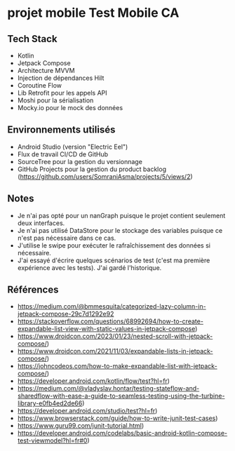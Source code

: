 # projet mobile Test Mobile CA

## Tech Stack
- Kotlin
- Jetpack Compose
- Architecture MVVM
- Injection de dépendances Hilt
- Coroutine Flow
- Lib Retrofit pour les appels API
- Moshi pour la sérialisation
- Mocky.io pour le mock des données


## Environnements utilisés
- Android Studio (version "Electric Eel")
- Flux de travail CI/CD de GitHub
- SourceTree pour la gestion du versionnage
- GitHub Projects pour la gestion du product backlog (https://github.com/users/SomraniAsma/projects/5/views/2)


## Notes
- Je n'ai pas opté pour un nanGraph puisque le projet contient seulement deux interfaces.
- Je n'ai pas utilisé DataStore pour le stockage des variables puisque ce n'est pas nécessaire dans ce cas.
- J'utilise le swipe pour exécuter le rafraîchissement des données si nécessaire.
- J'ai essayé d'écrire quelques scénarios de test (c'est ma première expérience avec les tests). J'ai gardé l'historique.

## Références
- https://medium.com/@bmmesquita/categorized-lazy-column-in-jetpack-compose-29c7d1292e92
- https://stackoverflow.com/questions/68992694/how-to-create-expandable-list-view-with-static-values-in-jetpack-compose)
- https://www.droidcon.com/2023/01/23/nested-scroll-with-jetpack-compose/)
- https://www.droidcon.com/2021/11/03/expandable-lists-in-jetpack-compose/)
- https://johncodeos.com/how-to-make-expandable-list-with-jetpack-compose/)
- https://developer.android.com/kotlin/flow/test?hl=fr)
- https://medium.com/@vladyslav.hontar/testing-stateflow-and-sharedflow-with-ease-a-guide-to-seamless-testing-using-the-turbine-library-e0fb4ed2de66)
- https://developer.android.com/studio/test?hl=fr)
- https://www.browserstack.com/guide/how-to-write-junit-test-cases)
- https://www.guru99.com/junit-tutorial.html)
- https://developer.android.com/codelabs/basic-android-kotlin-compose-test-viewmodel?hl=fr#0)
  
